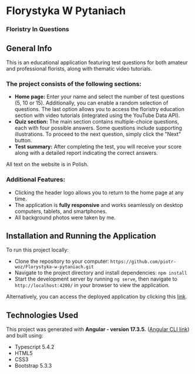 # Florystyka W Pytaniach
### Floristry In Questions

## General Info
This is an educational application featuring test questions for both amateur and professional florists, along with thematic video tutorials.

### The project consists of the following sections:
* **Home page:** Enter your name and select the number of test questions (5, 10 or 15). Additionally, you can enable a random selection of questions.
The last option allows you to access the floristry education section with video tutorials (integrated using the YouTube Data API).
* **Quiz section:** The main section contains multiple-choice questions, each with four possible answers. Some questions include supporting illustrations.
To proceed to the next question, simply click the "Next" button.
* **Test summary:** After completing the test, you will receive your score along with a detailed report indicating the correct answers.

All text on the website is in Polish.

### Additional Features:
* Clicking the header logo allows you to return to the home page at any time.
* The application is **fully responsive** and works seamlessly on desktop computers, tablets, and smartphones.
* All background photos were taken by me.

## Installation and Running the Application
To run this project locally:
* Clone the repository to your computer: `https://github.com/piotr-woz/Florystyka-w-pytaniach.git`
* Navigate to the project directory and install dependencies: `npm install`
* Start the development server by running `ng serve`, then navigate to `http://localhost:4200/` in your browser to view the application.

Alternatively, you can access the deployed application by clicking this [link](https://piotr-woz.github.io/Florystyka-w-pytaniach).

## Technologies Used
This project was generated with **Angular - version 17.3.5.** ([Angular CLI link](https://github.com/angular/angular-cli)) and built using:

* Typescript 5.4.2
* HTML5
* CSS3
* Bootstrap 5.3.3
